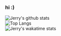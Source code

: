 ### hi :)
![Jerry's github stats](https://github-readme-stats.vercel.app/api?username=JerryTeng01&count_private=true&show_icons=true&hide_rank=true)
<br />
![Top Langs](https://github-readme-stats.vercel.app/api/top-langs/?username=JerryTeng01&langs_count=10)
<br />
![Jerry's wakatime stats](https://github-readme-stats.vercel.app/api/wakatime?username=JerryTeng01)

<!--START_SECTION:waka-->
<!--END_SECTION:waka-->
